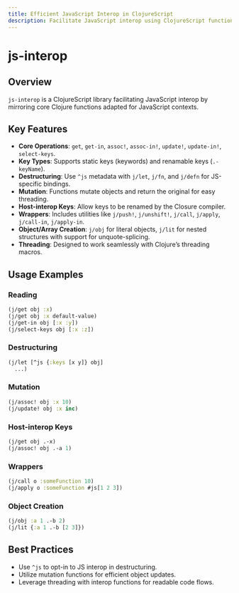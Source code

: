 ```yaml
---
title: Efficient JavaScript Interop in ClojureScript
description: Facilitate JavaScript interop using ClojureScript functions optimized for JavaScript environments
---
```


# js-interop

## Overview
`js-interop` is a ClojureScript library facilitating JavaScript interop by mirroring core Clojure functions adapted for JavaScript contexts.

## Key Features
- **Core Operations**: `get`, `get-in`, `assoc!`, `assoc-in!`, `update!`, `update-in!`, `select-keys`.
- **Key Types**: Supports static keys (keywords) and renamable keys (`.-keyName`).
- **Destructuring**: Use `^js` metadata with `j/let`, `j/fn`, and `j/defn` for JS-specific bindings.
- **Mutation**: Functions mutate objects and return the original for easy threading.
- **Host-interop Keys**: Allow keys to be renamed by the Closure compiler.
- **Wrappers**: Includes utilities like `j/push!`, `j/unshift!`, `j/call`, `j/apply`, `j/call-in`, `j/apply-in`.
- **Object/Array Creation**: `j/obj` for literal objects, `j/lit` for nested structures with support for unquote-splicing.
- **Threading**: Designed to work seamlessly with Clojure’s threading macros.

## Usage Examples

### Reading
```clojure
(j/get obj :x)
(j/get obj :x default-value)
(j/get-in obj [:x :y])
(j/select-keys obj [:x :z])
```

### Destructuring
```clojure
(j/let [^js {:keys [x y]} obj]
  ...)
```

### Mutation
```clojure
(j/assoc! obj :x 10)
(j/update! obj :x inc)
```

### Host-interop Keys
```clojure
(j/get obj .-x)
(j/assoc! obj .-a 1)
```

### Wrappers
```clojure
(j/call o :someFunction 10)
(j/apply o :someFunction #js[1 2 3])
```

### Object Creation
```clojure
(j/obj :a 1 .-b 2)
(j/lit {:a 1 .-b [2 3]})
```

## Best Practices
- Use `^js` to opt-in to JS interop in destructuring.
- Utilize mutation functions for efficient object updates.
- Leverage threading with interop functions for readable code flows.
